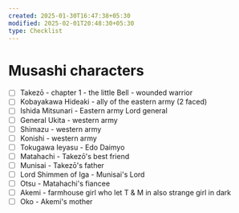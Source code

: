 ```yaml
---
created: 2025-01-30T16:47:38+05:30
modified: 2025-02-01T20:48:30+05:30
type: Checklist
---
```


# Musashi characters

- [ ] Takezō - chapter 1 - the little Bell - wounded warrior 
- [ ] Kobayakawa Hideaki - ally of the eastern army (2 faced)
- [ ] Ishida Mitsunari - Eastern army Lord general 
- [ ] General Ukita - western army
- [ ] Shimazu - western army
- [ ] Konishi - western army
- [ ] Tokugawa Ieyasu - Edo Daimyo
- [ ] Matahachi - Takezō's best friend
- [ ] Munisai - Takezō's father
- [ ] Lord Shimmen of Iga - Munisai's Lord
- [ ] Otsu - Matahachi's fiancee
- [ ] Akemi - farmhouse girl who let T & M in also strange girl in dark
- [ ] Oko - Akemi's mother
